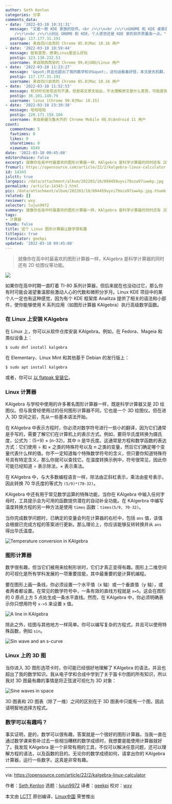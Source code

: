 ```yaml
---
author: Seth Kenlon
categories: 分享
comments_data:
- date: '2022-03-10 10:31:31'
  message: "又是一款 KDE 家族的软件。<br />\r\n<br />\r\nGNOME 和 KDE 桌面各类软件非常全，虽然量多，但优质的很少 (或者说很多类型的软件只提供了基础的功能，比如浏览器)，不过也一致化了操作体验。<br
    />\r\n<br />\r\n对比 GNOME 和 KDE，个人感觉还是 KDE 家的软件质量高一点。"
  postip: 117.177.31.191
  username: 来自四川自贡的 Chrome 85.0|Mac 10.16 用户
- date: '2022-03-10 10:59:44'
  message: 挺有意思，原来Linux里这么好玩
  postip: 123.138.232.53
  username: 来自陕西西安的 Chrome 99.0|GNU/Linux 用户
- date: '2022-03-10 11:23:27'
  message: '&quot;并且也超出了我的数学知识&quot;，这句话看着好怪，本文是先机翻，再人工粗略校一遍吗？'
  postip: 117.177.31.191
  username: 来自四川自贡的 Chrome 85.0|Mac 10.16 用户
- date: '2022-03-10 11:52:53'
  message: 校对时也发现这句不通，但是英文原文如此，不太理解原文是什么意思，可能是我英文水平不够吧，也有可能是我数学知识不够。
  postip: 36.101.149.79
  username: linux [Chrome 99.0|Mac 10.15]
- date: '2022-03-10 23:39:38'
  message: 哈哈哈哈
  postip: 220.171.158.104
  username: 来自新疆乌鲁木齐的 Chrome Mobile 98.0|Android 11 用户
count:
  commentnum: 5
  favtimes: 0
  likes: 0
  sharetimes: 0
  viewnum: 4549
date: '2022-03-10 09:45:08'
editorchoice: false
excerpt: 就像你在高中时最喜欢的图形计算器一样，KAlgebra 是科学计算器的同时还有 2D 绘图仪等功能。
fromurl: https://opensource.com/article/22/2/kalgebra-linux-calculator
id: 14343
islctt: true
largepic: /data/attachment/album/202203/10/094459uyvi79oza97iwwkp.jpg
permalink: /article-14343-1.html
pic: /data/attachment/album/202203/10/094459uyvi79oza97iwwkp.jpg.thumb.jpg
related: []
reviewer: wxy
selector: lujun9972
summary: 就像你在高中时最喜欢的图形计算器一样，KAlgebra 是科学计算器的同时还有 2D 绘图仪等功能。
tags:
- 计算器
thumb: false
title: 这个 Linux 图形计算器让数学很有趣
titlepic: true
translator: geekpi
updated: '2022-03-10 09:45:08'
---
```



> 
> 就像你在高中时最喜欢的图形计算器一样，KAlgebra 是科学计算器的同时还有 2D 绘图仪等功能。
> 
> 
> 


![](/data/attachment/album/202203/10/094459uyvi79oza97iwwkp.jpg)


如果你在高中时期一直盯着 TI-80 系列计算器，但后来就在也没动过它，那么你有时可能会渴望重温那些激动人心的代数和微积分岁月。Linux KDE 项目中的某个人一定也有这种感觉，因为有个 KDE 框架库 Analitza 提供了相关的语法和小部件，使你能够使用 K 系列应用（如图形计算器 KAlgebra）执行高级数学函数。


### 在 Linux 上安装 KAlgebra


在 Linux 上，你可以从软件仓库安装 KAlgebra。例如，在 Fedora、Mageia 和类似设备上：



```
$ sudo dnf install kalgebra

```

在 Elementary、Linux Mint 和其他基于 Debian 的发行版上：



```
$ sudo apt install kalgebra

```

或者，你可以 [以 flatpak 安装它](https://opensource.com/article/21/11/install-flatpak-linux)。


### Linux 计算器


KAlgebra 与学校中使用的许多著名图形计算器一样，既是科学计算器又是 2D 绘图仪。但与我曾经使用过的任何图形计算器不同，它也是一个 3D 绘图仪。但在进入 3D 空间之前，先从一些基本语法开始。


在 KAlgebra 中表示方程时，你必须对数学符号进行一些小的翻译，因为它们通常是手写的，需要了解它们在计算机上的表示方式。例如，要将华氏度转换为摄氏度，公式为：(5÷9) × (n-32)，其中 n 是华氏度。这通常是方程和数学函数的表达方式：它们使用 ÷ 和 × 之类的特殊符号以及 n 之类的变量，然后它们确定哪个变量代表什么样的值。你不一定知道每个特殊数学符号的含义，但只要你知道特殊符号具有特定含义，那么你就可以查找它。在温度转换示例中，符号很常见，因此你可能已经知道 ÷ 表示除法，× 表示乘法。


在 KAlgebra 中，与大多数编程语言一样，除法由正斜杠表示，乘法由星号表示，因此转换 70 华氏度的等式为 `(5/9)*(70-32)`。


KAlgebra 中还有用于常见数学运算的特殊功能，当你在 KAlgebra 中输入任何字母时，工具提示会为可用的函数提供潜在的自动补全功能。在 KAlgerbra 中编写温度转换方程的另一种方法是使用 `times` 函数：`times(5/9, 70-32)`。


当你完成数学问题时，已确定的变量会列在计算器的右栏中，包括 `ans` 值，该值会根据已完成方程的答案进行更新。那么理论上，你应该能够反转转换并从 `ans` 得出华氏温度。


![Temperature conversion in KAlgebra](/data/attachment/album/202203/10/094509ohjjilz4ni0ajjgl.jpg "Temperature conversion in KAlgebra")


### 图形计算器


数字很有趣，但当它们被用来绘制形状时，它们才真正变得有趣。图形上二维空间的可视化是所有学科发展的一项重要技能，其中最重要的是计算机编程。


要在图形上画一条线，你必须设置一个水平值（x 轴）或一个垂直值（y 轴），或者两者都设置。在常见的数学符号中，一条有效的直线方程就是 `x=5`。这会在图形的 0 原点上方 5 点处生成一条水平直线。然而，在 KAlgebra 中，你必须明确表示你只想用符号 `x->5` 来设置 x 值。


![A line in KAlgebra](/data/attachment/album/202203/10/094509zoc0h0ocu10azoyb.jpg "A line in KAlgebra")


除此之外，绘图与其他地方一样简单。你可以编写复杂的方程式，并且可以使用特殊函数，例如 `sin`。


![Sin wave and an s-curve](/data/attachment/album/202203/10/094510yfa2l2ix6klaql3e.jpg "Sin wave and an s-curve")


### Linux 上的 3D 图


当你进入 3D 图形选项卡时，你可能已经很好地理解了 KAlgebra 的语法，并且也超出了我的数学知识。我从电子学和合成中学到了关于笛卡尔图的所有知识，所以我对 3D 图最有趣的事情是将正弦波可视化为 3D 对象：


![Sine waves in space](/data/attachment/album/202203/10/094510jey8cp9vspy0y000.jpg "Sine waves in space")


3D 图表和 2D 图表（除了一维）之间的区别在于 3D 图表中只能有一个图，因此请明智地选择方程式。


### 数学可以有趣吗？


事实证明，是的，数学可以很有趣，答案就是一个很好的图形计算器。当我一直在通过数学课来弥补过去一些相当糟糕的数学成绩时，我想要是能使用计算器就好了。我发现 KAlgebra 是一个非常有用的工具，不仅可以解决任意问题，还可以理解方程的语法，以及函数的目的。无论你的数学成绩如何，请拿出你的 KAlgebra 计算器，运行一些数字。这真是非常有趣。




---


via: <https://opensource.com/article/22/2/kalgebra-linux-calculator>


作者：[Seth Kenlon](https://opensource.com/users/seth) 选题：[lujun9972](https://github.com/lujun9972) 译者：[geekpi](https://github.com/geekpi) 校对：[wxy](https://github.com/wxy)


本文由 [LCTT](https://github.com/LCTT/TranslateProject) 原创编译，[Linux中国](https://linux.cn/) 荣誉推出